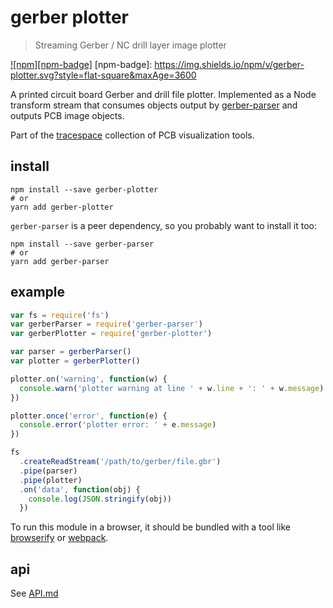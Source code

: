 # gerber plotter

> Streaming Gerber / NC drill layer image plotter

[![npm][npm-badge]][npm]
[npm-badge]: https://img.shields.io/npm/v/gerber-plotter.svg?style=flat-square&maxAge=3600

A printed circuit board Gerber and drill file plotter. Implemented as a Node transform stream that consumes objects output by [gerber-parser](../gerber-parser) and outputs PCB image objects.

Part of the [tracespace][] collection of PCB visualization tools.

[tracespace]: https://github.com/tracespace/tracespace
[npm]: https://www.npmjs.com/package/gerber-plotter

## install

```shell
npm install --save gerber-plotter
# or
yarn add gerber-plotter
```

`gerber-parser` is a peer dependency, so you probably want to install it too:

```shell
npm install --save gerber-parser
# or
yarn add gerber-parser
```

## example

```js
var fs = require('fs')
var gerberParser = require('gerber-parser')
var gerberPlotter = require('gerber-plotter')

var parser = gerberParser()
var plotter = gerberPlotter()

plotter.on('warning', function(w) {
  console.warn('plotter warning at line ' + w.line + ': ' + w.message)
})

plotter.once('error', function(e) {
  console.error('plotter error: ' + e.message)
})

fs
  .createReadStream('/path/to/gerber/file.gbr')
  .pipe(parser)
  .pipe(plotter)
  .on('data', function(obj) {
    console.log(JSON.stringify(obj))
  })
```

To run this module in a browser, it should be bundled with a tool like [browserify][] or [webpack][].

[browserify]: http://browserify.org/
[webpack]: https://webpack.js.org/

## api

See [API.md](./API.md)
